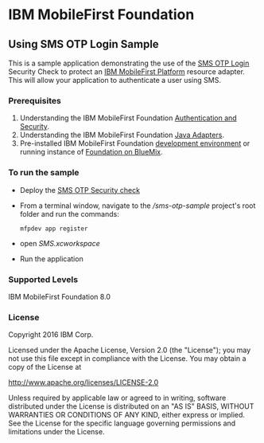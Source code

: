 IBM MobileFirst Foundation
===
## Using SMS OTP Login Sample
This is a sample application demonstrating the use of the [SMS OTP Login](https://www.wikiwand.com/en/One-time_password) Security Check to protect an [IBM MobileFirst Platform](http://www-03.ibm.com/software/products/en/mobilefirstplatform) resource adapter.  This will allow your application to authenticate a user using SMS.  

### Prerequisites
1. Understanding the IBM MobileFirst Foundation [Authentication and Security](https://mobilefirstplatform.ibmcloud.com/tutorials/en/foundation/8.0/authentication-and-security/).
2. Understanding the IBM MobileFirst Foundation [Java Adapters](https://mobilefirstplatform.ibmcloud.com/tutorials/en/foundation/8.0/adapters/java-adapters/).
3. Pre-installed IBM MobileFirst Foundation [development environment](https://mobilefirstplatform.ibmcloud.com/tutorials/en/foundation/8.0/setting-up-your-development-environment/) or running instance of [Foundation on BlueMix](https://console.ng.bluemix.net/catalog/services/mobile-foundation/).

### To run the sample
- Deploy the [SMS OTP Security check](https://github.com/mfpdev/mfp-advanced-adapters-samples/tree/development/custom-security-checks/sms-otp)

- From a terminal window, navigate to the */sms-otp-sample* project's root folder and run the commands:  
  ```
  mfpdev app register
  ```
- open *SMS.xcworkspace*
- Run the application


### Supported Levels
IBM MobileFirst Foundation 8.0

### License
Copyright 2016 IBM Corp.

Licensed under the Apache License, Version 2.0 (the "License");
you may not use this file except in compliance with the License.
You may obtain a copy of the License at

http://www.apache.org/licenses/LICENSE-2.0

Unless required by applicable law or agreed to in writing, software
distributed under the License is distributed on an "AS IS" BASIS,
WITHOUT WARRANTIES OR CONDITIONS OF ANY KIND, either express or implied.
See the License for the specific language governing permissions and
limitations under the License.
